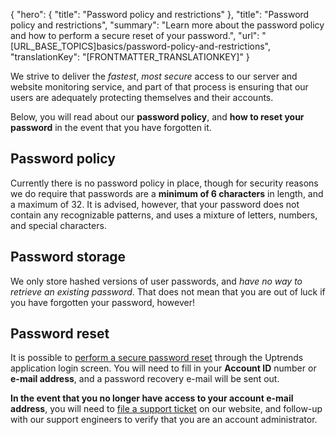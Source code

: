{
  "hero": {
    "title": "Password policy and restrictions"
  },
  "title": "Password policy and restrictions",
  "summary": "Learn more about the password policy and how to perform a secure reset of your password.",
  "url": "[URL_BASE_TOPICS]basics/password-policy-and-restrictions",
  "translationKey": "[FRONTMATTER_TRANSLATIONKEY]"
}

We strive to deliver the *fastest*, *most secure* access to our server and website monitoring service, and part of that process is ensuring that our users are adequately protecting themselves and their accounts.

Below, you will read about our **password policy**, and **how to reset your password** in the event that you have forgotten it.

## Password policy

Currently there is no password policy in place, though for security reasons we do require that passwords are a **minimum of 6 characters** in length, and a maximum of 32. It is advised, however, that your password does not contain any recognizable patterns, and uses a mixture of letters, numbers, and special characters.

## Password storage

We only store hashed versions of user passwords, and *have no way to retrieve an existing password*. That does not mean that you are out of luck if you have forgotten your password, however!

## Password reset

It is possible to [perform a secure password reset]([LINK_URL_1]) through the Uptrends application login screen. You will need to fill in your **Account ID** number or **e-mail address**, and a password recovery e-mail will be sent out.

**In the event that you no longer have access to your account e-mail address**, you will need to [file a support ticket]([LINK_URL_2]) on our website, and follow-up with our support engineers to verify that you are an account administrator.
